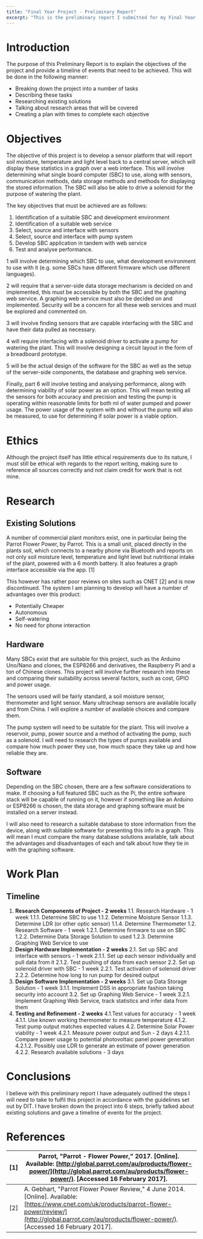 ```yaml
---
title: "Final Year Project - Preliminary Report"
excerpt: "This is the preliminary report I submitted for my Final Year Project in DT080B"
---
```


# Introduction

The purpose of this Preliminary Report is to explain the objectives of the project and provide a timeline of events that need to be achieved. This will be done in the following manner:

- Breaking down the project into a number of tasks
- Describing these tasks
- Researching existing solutions
- Talking about research areas that will be covered
- Creating a plan with times to complete each objective

# Objectives

The objective of this project is to develop a sensor platform that will report soil moisture, temperature and light level back to a central server, which will display these statistics in a graph over a web interface. This will involve determining what single board computer (SBC) to use, along with sensors, communication methods, data storage methods and methods for displaying the stored information. The SBC will also be able to drive a solenoid for the purpose of watering the plant.

The key objectives that must be achieved are as follows:

1. Identification of a suitable SBC and development environment
2. Identification of a suitable web service
3. Select, source and interface with sensors
4. Select, source and interface with pump system
5. Develop SBC application in tandem with web service
6. Test and analyse performance.

1 will involve determining which SBC to use, what development environment to use with it (e.g. some SBCs have different firmware which use different languages).

2 will require that a server-side data storage mechanism is decided on and implemented, this must be accessible by both the SBC and the graphing web service. A graphing web service must also be decided on and implemented. Security will be a concern for all these web services and must be explored and commented on.

3 will involve finding sensors that are capable interfacing with the SBC and have their data pulled as necessary.

4 will require interfacing with a solenoid driver to activate a pump for watering the plant.  This will involve designing a circuit layout in the form of a breadboard prototype.

5 will be the actual design of the software for the SBC as well as the setup of the server-side components, the database and graphing web service.

Finally, part 6 will involve testing and analysing performance, along with determining viability of solar power as an option. This will mean testing all the sensors for both accuracy and precision and testing the pump is operating within reasonable limits for both ml of water pumped and power usage. The power usage of the system with and without the pump will also be measured, to use for determining if solar power is a viable option.

# Ethics

Although the project itself has little ethical requirements due to its nature, I must still be ethical with regards to the report writing, making sure to reference all sources correctly and not claim credit for work that is not mine.

# Research

## Existing Solutions

A number of commercial plant monitors exist, one in particular being the Parrot Flower Power, by Parrot. This is a small unit, placed directly in the plants soil, which connects to a nearby phone via Bluetooth and reports on not only soil moisture level, temperature and light level but nutritional intake of the plant, powered with a 6 month battery. It also features a graph interface accessible via the app. [1]

This however has rather poor reviews on sites such as CNET [2] and is now discontinued. The system I am planning to develop will have a number of advantages over this product:

- Potentially Cheaper
- Autonomous
- Self-watering
- No need for phone interaction

## Hardware

Many SBCs exist that are suitable for this project, such as the Arduino Uno/Nano and clones, the ESP8266 and derivatives, the Raspberry Pi and a ton of Chinese clones. This project will involve further research into these and comparing their suitability across several factors, such as cost, GPIO and power usage.

The sensors used will be fairly standard, a soil moisture sensor, thermometer and light sensor. Many ultracheap sensors are available locally and from China. I will explore a number of available choices and compare them.

The pump system will need to be suitable for the plant. This will involve a reservoir, pump, power source and a method of activating the pump, such as a solenoid. I will need to research the types of pumps available and compare how much power they use, how much space they take up and how reliable they are.

## Software

Depending on the SBC chosen, there are a few software considerations to make. If choosing a full featured SBC such as the Pi, the entire software stack will be capable of running on it, however if something like an Arduino or ESP8266 is chosen, the data storage and graphing software must be installed on a server instead.

I will also need to research a suitable database to store information from the device, along with suitable software for presenting this info in a graph. This will mean I must compare the many  database solutions available, talk about the advantages and disadvantages of each and talk about how they tie in with the graphing software.

# Work Plan

## Timeline

1. **Research Components of Project                                                -        2 weeks**
  1.1. Research Hardware                                                        -        1 week
    1.1.1. Determine SBC to use
    1.1.2. Determine Moisture Sensor
    1.1.3. Determine LDR (or other optic sensor)
    1.1.4. Determine Thermometer
  1.2. Research Software                                                        -        1 week
    1.2.1. Determine firmware to use on SBC
    1.2.2. Determine Data Storage Solution to used
    1.2.3. Determine Graphing Web Service to use
2. **Design Hardware Implementation                                                -        2 weeks**
  2.1. Set up SBC and interface with sensors                                        -        1 week
    2.1.1. Set up each sensor individually and pull data from it
    2.1.2. Test pushing of data from each sensor
  2.2. Set up solenoid driver with SBC                                                -        1 week
    2.2.1. Test activation of solenoid driver
    2.2.2. Determine how long to run pump for desired output
3. **Design Software Implementation                                                -        2 weeks**
  3.1. Set up Data Storage Solution                                                -        1 week
    3.1.1. Implement DSS in appropriate fashion taking security into account
  3.2. Set up Graphing Web Service                                                -        1 week
    3.2.1. Implement Graphing Web Service, track statistics and infer data from them
4. **Testing and Refinement                                                        -        2 weeks**
  4.1.Test values for accuracy                                                -        1 week
    4.1.1. Use known working thermometer to measure temperature
    4.1.2. Test pump output matches expected values
  4.2. Determine Solar Power viability                                        -        1 week
    4.2.1. Measure power output and Sun                                        -        2 days
      4.2.1.1. Compare power usage to potential photovoltaic panel power generation
      4.2.1.2. Possibly use LDR to generate an estimate of power generation
    4.2.2. Research available solutions                                        -        3 days

# Conclusions

I believe with this preliminary report I have adequately outlined the steps I will need to take to fulfil this project in accordance with the guidelines set out by DIT. I have broken down the project into 6 steps, briefly talked about existing solutions and gave a timeline of events for the project.

# References

| [1] | Parrot, &quot;Parrot - Flower Power,&quot; 2017. [Online]. Available: [http://global.parrot.com/au/products/flower-power/](http://global.parrot.com/au/products/flower-power/). [Accessed 16 February 2017]. |
| --- | --- |
| [2] | A. Gebhart, &quot;Parrot Flower Power Review,&quot; 4 June 2014. [Online]. Available: [https://www.cnet.com/uk/products/parrot-flower-power/review/](http://global.parrot.com/au/products/flower-power/). [Accessed 16 February 2017]. |